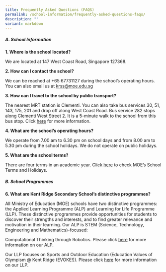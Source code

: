 ```yaml
---
title: Frequently Asked Questions (FAQS)
permalink: /school-information/frequently-asked-questions-faqs/
description: ""
variant: markdown
---
```

##### **A. School Information**

**1\. Where is the school located?**

We are located at 147 West Coast Road, Singapore 127368.

**2\. How can I contact the school?**

We can be reached at +65 67731127 during the school’s operating hours. You can also email us at krss@moe.edu.sg

**3\. How can I travel to the school by public transport?**

The nearest MRT station is Clementi. You can also take bus services 30, 51, 143, 175, 201 and drop off along West Coast Road. Bus service 282 stops along Clementi West Street 2. It is a 5-minute walk to the school from this bus stop. Click [here](https://kentridgesec.moe.edu.sg/school-information/contact-%20information/) for more information.

**4\. What are the school’s operating hours?**

We operate from 7.00 am to 6.30 pm on school days and from 8.00 am to 5.30 pm during the school holidays. We do not operate on public holidays.

**5\. What are the school terms?**

There are four terms in an academic year. Click [here](https://www.moe.gov.sg/news/press-releases/20230807-school-terms-and-holidays-for-2024) to check MOE’s School Terms and Holidays.

##### B. School Programmes

**6\. What are Kent Ridge Secondary School’s distinctive programmes?**

All Ministry of Education (MOE) schools have two distinctive programmes: the Applied Learning Programme (ALP) and Learning for Life Programme (LLP). These distinctive programmes provide opportunities for students to discover their strengths and interests, and to find greater relevance and motivation in their learning. Our ALP is STEM (Science, Technology, Engineering and Mathematics)-focused:

Computational Thinking through Robotics. Please click [here](/programmes/distinctive-programmes/applied-learning-programme/) for more information on our ALP.

Our LLP focuses on Sports and Outdoor Education (Education Values of Olympism @ Kent Ridge (EVOKE!)). Please click [here](/programmes/distinctive-programmes/learning-for-life-programme/) for more information on our LLP.